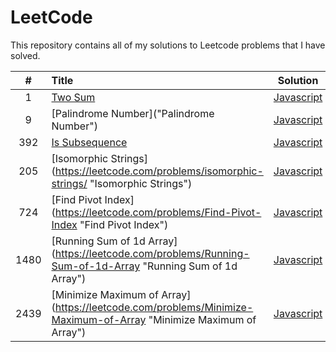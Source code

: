 # LeetCode

This repository contains all of my solutions to Leetcode problems that I have solved.

|  #   | Title                                                                                                             |                                                        Solution                                                         | Difficulty |
| :--: | :---------------------------------------------------------------------------------------------------------------- | :---------------------------------------------------------------------------------------------------------------------: | :--------: |
|  1   | [Two Sum](https://leetcode.com/problems/two-sum/ "Two Sum")                                                       |             [Javascript](https://github.com/salahmohsen/LeetCode/blob/main/1.%20Two%20Sum.js "Javascript")              |   `Easy`   |
|  9   | [Palindrome Number]("Palindrome Number")                                                                          |        [Javascript](https://github.com/salahmohsen/LeetCode/blob/main/9.%20Palindrome%20Number.js "Javascript")         |   `Easy`   |
| 392  | [Is Subsequence](https://leetcode.com/problems/is-subsequence "Is Subsequence")                                   |        [Javascript](https://github.com/salahmohsen/LeetCode/blob/main/9.%20Palindrome%20Number.js "Javascript")         |   `Easy`   |
| 205  | [Isomorphic Strings] (https://leetcode.com/problems/isomorphic-strings/ "Isomorphic Strings")                     |       [Javascript](https://github.com/salahmohsen/LeetCode/blob/main/205.%20Isomorphic%20Strings.js "Javascript")       |   `Easy`   |
| 724  | [Find Pivot Index] (https://leetcode.com/problems/Find-Pivot-Index "Find Pivot Index")                            |       [Javascript](https://github.com/salahmohsen/LeetCode/blob/main/724.%20Find%20Pivot%20Index.js "Javascript")       |   `Easy`   |
| 1480 | [Running Sum of 1d Array] (https://leetcode.com/problems/Running-Sum-of-1d-Array "Running Sum of 1d Array")       | [Javascript](https://github.com/salahmohsen/LeetCode/blob/main/1480.%20Running%20Sum%20of%201d%20Array.js "Javascript") |   `Easy`   |
| 2439 | [Minimize Maximum of Array] (https://leetcode.com/problems/Minimize-Maximum-of-Array "Minimize Maximum of Array") | [Javascript](https://github.com/salahmohsen/LeetCode/blob/main/2439.%20Minimize%20Maximum%20of%20Array.js "Javascript") |  `Medium`  |
